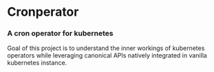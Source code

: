 # Cronperator

### A cron operator for kubernetes

Goal of this project is to understand the inner workings of kubernetes operators while leveraging canonical APIs natively integrated in vanilla kubernetes instance.
